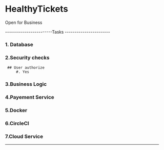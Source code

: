 # HealthyTickets
Open for Business


------------------------Tasks -----------------------
### 1. Database
### 2.Security checks
     ## User authorize 
         #. Yes
### 3.Business Logic
### 4.Payement Service
### 5.Docker
### 6.CircleCI
### 7.Cloud Service
-----------------------------------------------------
